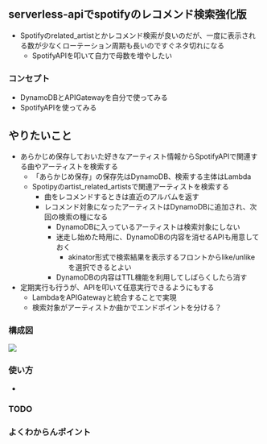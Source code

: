 ## serverless-apiでspotifyのレコメンド検索強化版
- Spotifyのrelated_artistとかレコメンド検索が良いのだが、一度に表示される数が少なくローテーション周期も長いのですぐネタ切れになる
    - SpotifyAPIを叩いて自力で母数を増やしたい

### コンセプト
- DynamoDBとAPIGatewayを自分で使ってみる
- SpotifyAPIを使ってみる

## やりたいこと
- あらかじめ保存しておいた好きなアーティスト情報からSpotifyAPIで関連する曲やアーティストを検索する
    - 「あらかじめ保存」の保存先はDynamoDB、検索する主体はLambda
    - Spotipyのartist_related_artistsで関連アーティストを検索する
        - 曲をレコメンドするときは直近のアルバムを返す
        - レコメンド対象になったアーティストはDynamoDBに追加され、次回の検索の種になる
            - DynamoDBに入っているアーティストは検索対象にしない
            - 迷走し始めた時用に、DynamoDBの内容を消せるAPIも用意しておく
                - akinator形式で検索結果を表示するフロントからlike/unlikeを選択できるとよい
            - DynamoDBの内容はTTL機能を利用してしばらくしたら消す
- 定期実行も行うが、APIを叩いて任意実行できるようにもする
    - LambdaをAPIGatewayと統合することで実現
    - 検索対象がアーティストか曲かでエンドポイントを分ける？

### 構成図
![](https://raw.githubusercontent.com/mini-hiori/spotify-search-newsong/master/docs/architecture.png)

### 使い方
- 

### TODO

### よくわからんポイント
